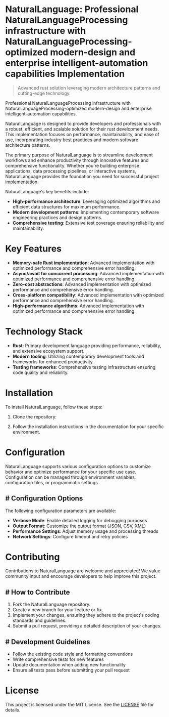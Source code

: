 <!-- fallback_NaturalLanguage_20250824115406_89341 -->

# NaturalLanguage: Professional NaturalLanguageProcessing infrastructure with NaturalLanguageProcessing-optimized modern-design and enterprise intelligent-automation capabilities Implementation
> Advanced rust solution leveraging modern architecture patterns and cutting-edge technology.

Professional NaturalLanguageProcessing infrastructure with NaturalLanguageProcessing-optimized modern-design and enterprise intelligent-automation capabilities.

NaturalLanguage is designed to provide developers and professionals with a robust, efficient, and scalable solution for their rust development needs. This implementation focuses on performance, maintainability, and ease of use, incorporating industry best practices and modern software architecture patterns.

The primary purpose of NaturalLanguage is to streamline development workflows and enhance productivity through innovative features and comprehensive functionality. Whether you're building enterprise applications, data processing pipelines, or interactive systems, NaturalLanguage provides the foundation you need for successful project implementation.

NaturalLanguage's key benefits include:

* **High-performance architecture**: Leveraging optimized algorithms and efficient data structures for maximum performance.
* **Modern development patterns**: Implementing contemporary software engineering practices and design patterns.
* **Comprehensive testing**: Extensive test coverage ensuring reliability and maintainability.

# Key Features

* **Memory-safe Rust implementation**: Advanced implementation with optimized performance and comprehensive error handling.
* **Async/await for concurrent processing**: Advanced implementation with optimized performance and comprehensive error handling.
* **Zero-cost abstractions**: Advanced implementation with optimized performance and comprehensive error handling.
* **Cross-platform compatibility**: Advanced implementation with optimized performance and comprehensive error handling.
* **High-performance algorithms**: Advanced implementation with optimized performance and comprehensive error handling.

# Technology Stack

* **Rust**: Primary development language providing performance, reliability, and extensive ecosystem support.
* **Modern tooling**: Utilizing contemporary development tools and frameworks for enhanced productivity.
* **Testing frameworks**: Comprehensive testing infrastructure ensuring code quality and reliability.

# Installation

To install NaturalLanguage, follow these steps:

1. Clone the repository:


2. Follow the installation instructions in the documentation for your specific environment.

# Configuration

NaturalLanguage supports various configuration options to customize behavior and optimize performance for your specific use case. Configuration can be managed through environment variables, configuration files, or programmatic settings.

## # Configuration Options

The following configuration parameters are available:

* **Verbose Mode**: Enable detailed logging for debugging purposes
* **Output Format**: Customize the output format (JSON, CSV, XML)
* **Performance Settings**: Adjust memory usage and processing threads
* **Network Settings**: Configure timeout and retry policies

# Contributing

Contributions to NaturalLanguage are welcome and appreciated! We value community input and encourage developers to help improve this project.

## # How to Contribute

1. Fork the NaturalLanguage repository.
2. Create a new branch for your feature or fix.
3. Implement your changes, ensuring they adhere to the project's coding standards and guidelines.
4. Submit a pull request, providing a detailed description of your changes.

## # Development Guidelines

* Follow the existing code style and formatting conventions
* Write comprehensive tests for new features
* Update documentation when adding new functionality
* Ensure all tests pass before submitting your pull request

# License

This project is licensed under the MIT License. See the [LICENSE](https://github.com/Jennifercruz23/NaturalLanguage/blob/main/LICENSE) file for details.
